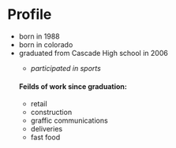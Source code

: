 
<html>
  <head>
    <title>Sean's Profile</title>
  </head>
  <body>
    <h1>Profile</h1>
    <ul>
      <li>born in 1988</li>
      <li>born in colorado</li>
      <li>graduated from Cascade High school in 2006</li>
		<ul>
			<li><i>participated in sports</i></li>
		</ul>
    <h4>Feilds of work since graduation:</h4>
      <ul>
        <li>retail</li>
        <li>construction</li>
        <li>graffic communications</li>
        <li>deliveries</li>
        <li>fast food</li>
      </ul>
  </body>
